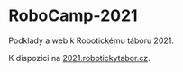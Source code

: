 # RoboCamp-2021

Podklady a web k Robotickému táboru 2021. 

K dispozici na [2021.robotickytabor.cz](https://2021.robotickytabor.cz/).
